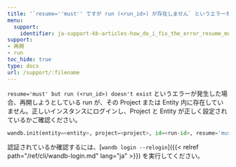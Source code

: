 ```yaml
---
title: '`resume=''must'' ですが run (<run_id>) が存在しません` というエラーをどう解決すればよいですか？'
menu:
  support:
    identifier: ja-support-kb-articles-how_do_i_fix_the_error_resume_must_but_run_run_id_doesnt_exist
support:
- 再開
- run
toc_hide: true
type: docs
url: /support/:filename
---
```


`resume='must' but run (<run_id>) doesn't exist` というエラーが発生した場合、再開しようとしている run が、その Project または Entity 内に存在していません。正しいインスタンスにログインし、Project と Entity が正しく設定されているかご確認ください。

```python
wandb.init(entity=<entity>, project=<project>, id=<run-id>, resume='must')
```

認証されているか確認するには、[`wandb login --relogin`]({{< relref path="/ref/cli/wandb-login.md" lang="ja" >}}) を実行してください。